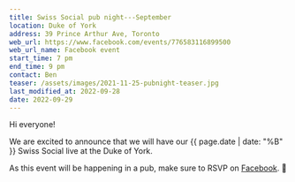 ```yaml
---
title: Swiss Social pub night---September
location: Duke of York
address: 39 Prince Arthur Ave, Toronto
web_url: https://www.facebook.com/events/776583116899500
web_url_name: Facebook event
start_time: 7 pm
end_time: 9 pm
contact: Ben
teaser: /assets/images/2021-11-25-pubnight-teaser.jpg
last_modified_at: 2022-09-28
date: 2022-09-29
---
```


Hi everyone!

We are excited to announce that we will have our {{ page.date | date: "%B" }}
Swiss Social live at the Duke of York.

As this event will be happening in a pub, make sure to RSVP on [Facebook].
:slightly_smiling_face:

[facebook]: <{{ page.web_url }}>
